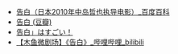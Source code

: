 - [告白（日本2010年中岛哲也执导电影）_百度百科](https://baike.baidu.com/item/%E5%91%8A%E7%99%BD/)
- [告白 (豆瓣)](https://movie.douban.com/subject/4268598/)
- [告白」はすごい！](https://www.kokuhaku-shimasu.jp/)
- [【木鱼微剧场】《告白》_哔哩哔哩_bilibili](https://www.bilibili.com/video/BV1Cs411b7Qa/)
